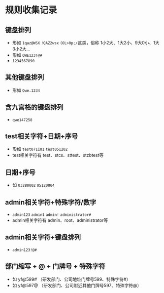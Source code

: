 # 规则收集记录

## 键盘排列
- 形如 `1qaz@WSX` `!QAZ2wsx` `(OL>0p;/`这类，俗称 1小2大、1大2小、9大0小、1大3小2大...
- 形如 `QWE123!@#`
- `1234567890`

## 其他键盘排列
- 形如 `Qwe.1234`

## 含九宫格的键盘排列
- `qwe147258`

## test相关字符+日期+序号
- 形如 `test071101` `test051202`
- test相关字符有 test、stcs、sttest、stzbtest等

## 日期+序号
- 如 `03280002` `05120004`

## admin相关字符+特殊字符/数字
- `admin123` `admin1` `admin!` `administrator#`
- admin相关字符有 admin、root、administrator等

## admin相关字符+键盘排列
- `admin123!@#`

## 部门缩写 + @ + 门牌号 + 特殊字符
- 如 yf@599# （研发部门、公司地址门牌号599、特殊字符#）
- 如 yf@597@ （研发部门、公司附近其他门牌号597、特殊字符@）

